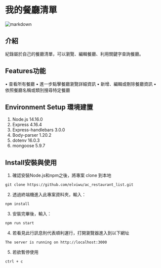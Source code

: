 # 我的餐廳清單
![markdown](https://img.onl/M4ZjZf "WebPage")
## 介紹
紀錄屬於自己的餐廳清單，可以瀏覽、編輯餐廳、利用關鍵字查詢餐廳。
## Features功能
•	查看所有餐廳
•	進一步點擊餐廳瀏覽詳細資訊
• 新增、編輯或刪除餐廳資訊
•	依照餐廳名稱或類別搜尋特定餐廳
## Environment Setup 環境建置
1.	Node.js 14.16.0
2.	Express 4.16.4
3.	Express-handlebars 3.0.0
4.  Body-parser 1.20.2
5.  dotenv 16.0.3
6.  mongoose 5.9.7
## Install安裝與使用
1.	確認安裝Node.js和npm之後，將專案 clone 到本地
```
git clone https://github.com/elviwu/ac_restaurant_list.git
```
2.	透過終端機進入此專案資料夾，輸入：
```
npm install
```
3.	安裝完畢後，輸入：
```
npm run start
```
4.	若看見此行訊息則代表順利運行，打開瀏覽器進入到以下網址
```
The server is running on http://localhost:3000
```
5.	若欲暫停使用
```
ctrl + c
```